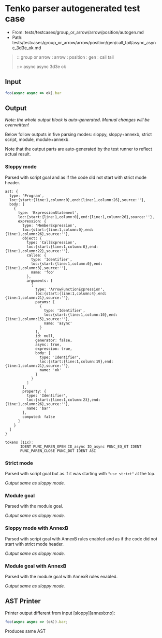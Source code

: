 # Tenko parser autogenerated test case

- From: tests/testcases/group_or_arrow/arrow/position/autogen.md
- Path: tests/testcases/group_or_arrow/arrow/position/gen/call_tail/async_async_3d3e_ok.md

> :: group or arrow : arrow : position : gen : call tail
>
> ::> async async 3d3e ok

## Input


`````js
foo(async async => ok).bar
`````

## Output

_Note: the whole output block is auto-generated. Manual changes will be overwritten!_

Below follow outputs in five parsing modes: sloppy, sloppy+annexb, strict script, module, module+annexb.

Note that the output parts are auto-generated by the test runner to reflect actual result.

### Sloppy mode

Parsed with script goal and as if the code did not start with strict mode header.

`````
ast: {
  type: 'Program',
  loc:{start:{line:1,column:0},end:{line:1,column:26},source:''},
  body: [
    {
      type: 'ExpressionStatement',
      loc:{start:{line:1,column:0},end:{line:1,column:26},source:''},
      expression: {
        type: 'MemberExpression',
        loc:{start:{line:1,column:0},end:{line:1,column:26},source:''},
        object: {
          type: 'CallExpression',
          loc:{start:{line:1,column:0},end:{line:1,column:22},source:''},
          callee: {
            type: 'Identifier',
            loc:{start:{line:1,column:0},end:{line:1,column:3},source:''},
            name: 'foo'
          },
          arguments: [
            {
              type: 'ArrowFunctionExpression',
              loc:{start:{line:1,column:4},end:{line:1,column:21},source:''},
              params: [
                {
                  type: 'Identifier',
                  loc:{start:{line:1,column:10},end:{line:1,column:15},source:''},
                  name: 'async'
                }
              ],
              id: null,
              generator: false,
              async: true,
              expression: true,
              body: {
                type: 'Identifier',
                loc:{start:{line:1,column:19},end:{line:1,column:21},source:''},
                name: 'ok'
              }
            }
          ]
        },
        property: {
          type: 'Identifier',
          loc:{start:{line:1,column:23},end:{line:1,column:26},source:''},
          name: 'bar'
        },
        computed: false
      }
    }
  ]
}

tokens (11x):
       IDENT PUNC_PAREN_OPEN ID_async ID_async PUNC_EQ_GT IDENT
       PUNC_PAREN_CLOSE PUNC_DOT IDENT ASI
`````

### Strict mode

Parsed with script goal but as if it was starting with `"use strict"` at the top.

_Output same as sloppy mode._

### Module goal

Parsed with the module goal.

_Output same as sloppy mode._

### Sloppy mode with AnnexB

Parsed with script goal with AnnexB rules enabled and as if the code did not start with strict mode header.

_Output same as sloppy mode._

### Module goal with AnnexB

Parsed with the module goal with AnnexB rules enabled.

_Output same as sloppy mode._

## AST Printer

Printer output different from input [sloppy][annexb:no]:

````js
foo(async async => (ok)).bar;
````

Produces same AST

